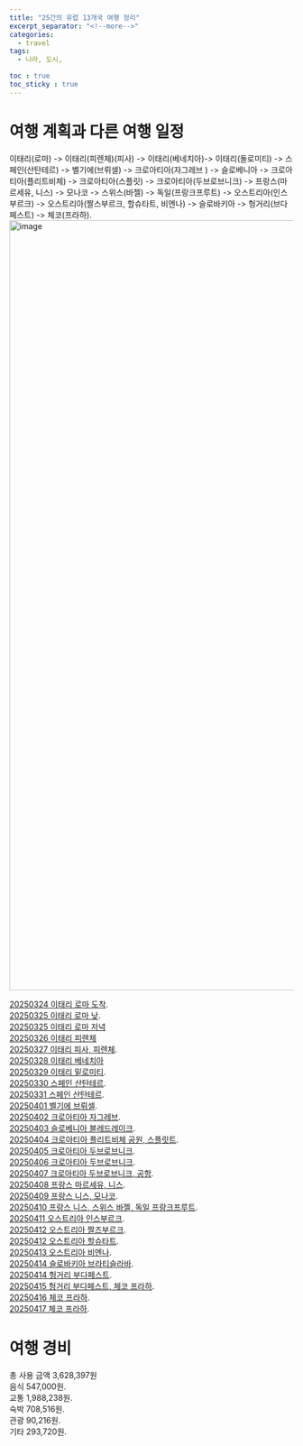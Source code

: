 ```yaml
---
title: "25간의 유럽 13개국 여행 정리"
excerpt_separator: "<!--more-->"
categories:
  - travel
tags:
  - 나라, 도시, 

toc : true
toc_sticky : true
---
```


# 여행 계획과 다른 여행 일정
이태리(로마) -> 이태리(피렌체)(피사) -> 이태리(베네치아)-> 이태리(돌로미티) -> 스페인(산탄테르) -> 벨기에(브뤼셀) -> 크로아티아(자그레브 ) -> 슬로베니아 -> 크로아티아(플리트비체) -> 크로아티아(스플릿) -> 크로아티아(두브로브니크) -> 프랑스(마르세유, 니스) -> 모나코 -> 스위스(바젤) -> 독일(프랑크프루트) -> 오스트리아(인스부르크) -> 오스트리아(짤스부르크, 할슈타트, 비엔나) -> 슬로바키아 -> 헝거리(브다페스트) -> 체코(프라하).   
<img width="1366" alt="image" src="https://github.com/user-attachments/assets/de10d6bb-8888-4118-aa4f-05f279c92d44" />

[20250324 이태리 로마 도착](https://younlea.github.io/travel/roma_1st/).     
[20250325 이태리 로마 낮](https://younlea.github.io/travel/roma_2nd_day/).     
[20250325 이태리 로마 저녁](https://younlea.github.io/travel/roma_2nd_night/)     
[20250326 이태리 피렌체](https://younlea.github.io/travel/firenze/)    
[20250327 이태리 피사, 피렌체](https://younlea.github.io/travel/pisa/).    
[20250328 이태리 베네치아](https://younlea.github.io/travel/venezia/)    
[20250329 이태리 밑로미티](https://younlea.github.io/travel/dolomite/).    
[20250330 스페인 산탄테르](https://younlea.github.io/travel/santander/).    
[20250331 스페인 산탄테르](https://younlea.github.io/travel/santander/).    
[20250401 벨기에 브뤼셀](https://younlea.github.io/travel/belgie-bruxelles_1st/).  
[20250402 크로아티아 자그레브](https://younlea.github.io/travel/zagreb/).   
[20250403 슬로베니아 블레드레이크](https://younlea.github.io/travel/slovenia-rest/).  
[20250404 크로아티아 플리트비체 공원, 스플릿트](https://younlea.github.io/travel/plitvicka-national-park/).   
[20250405 크로아티아 두브로브니크](https://younlea.github.io/travel/dubrovnik/).    
[20250406 크로아티아 두브로브니크](https://younlea.github.io/travel/cablecar/).    
[20250407 크로아티아 두브로브니크, 공항](https://younlea.github.io/travel/old-town-2nd/).    
[20250408 프랑스 마르세유, 니스](https://younlea.github.io/travel/marseille-nice/).    
[20250409 프랑스 니스, 모나코](https://younlea.github.io/travel/monaco/).   
[20250410 프랑스 니스, 스위스 바젤, 독일 프랑크프루트](https://younlea.github.io/travel/nice-basel-ff-inssb/).   
[20250411 오스트리아 인스부르크](https://younlea.github.io/travel/innsbruck/).   
[20250412 오스트리아 짤즈부르크](https://younlea.github.io/travel/salzburg/).   
[20250412 오스트리아 할슈타트](https://younlea.github.io/travel/halllstatter/).   
[20250413 오스트리아 비엔나](https://younlea.github.io/travel/wien/).   
[20250414 슬로바키아 브라티슬라바](https://younlea.github.io/travel/bratislava/).   
[20250414 헝거리 부다페스트](https://younlea.github.io/travel/budapest/).   
[20250415 헝거리 부다페스트, 체코 프라하](https://younlea.github.io/travel/buda-praha/).   
[20250416 체코 프라하](https://younlea.github.io/travel/praha/).   
[20250417 체코 프라하](https://younlea.github.io/travel/praha/).   


# 여행 경비  
총 사용 금액	3,628,397원    
음식	  547,000원.   
교통	1,988,238원.   
숙박	  708,516원.   
관광	   90,216원.   
기타	  293,720원.   
